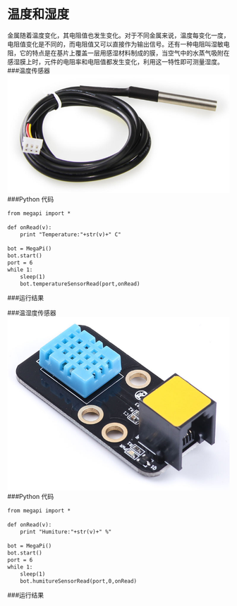 # 温度和湿度

金属随着温度变化，其电阻值也发生变化。对于不同金属来说，温度每变化一度，电阻值变化是不同的，而电阻值又可以直接作为输出信号。还有一种电阻叫湿敏电阻，它的特点是在基片上覆盖一层用感湿材料制成的膜，当空气中的水蒸气吸附在感湿膜上时，元件的电阻率和电阻值都发生变化，利用这一特性即可测量湿度。
###温度传感器
![temperature](temperature.jpg)
###Python 代码
```
from megapi import *

def onRead(v):
	print "Temperature:"+str(v)+" C"

bot = MegaPi()
bot.start()
port = 6
while 1:
    sleep(1)
    bot.temperatureSensorRead(port,onRead)
```
###运行结果


###温湿度传感器
![humidity](humidity.jpg)
###Python 代码
```
from megapi import *

def onRead(v):
	print "Humiture:"+str(v)+" %"

bot = MegaPi()
bot.start()
port = 6
while 1:
    sleep(1)
    bot.humitureSensorRead(port,0,onRead)
```
###运行结果
